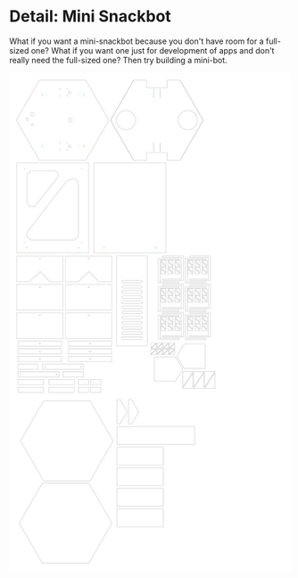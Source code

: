 # Detail: Mini Snackbot

What if you want a mini-snackbot because you don't have room for a full-sized one?
What if you want one just for development of apps and don't really need the
full-sized one?  Then try building a mini-bot.

<img src="snackbotmini.svg"/>


